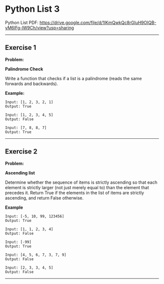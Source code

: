 # Python List 3

Python List PDF:
https://drive.google.com/file/d/1lKmQwkQc8rGIuH9OIQB-yM6lFg-lW9Ch/view?usp=sharing


---

## Exercise 1

**Problem:**

**Palindrome Check**

Write a function that checks if a list is a palindrome (reads the same forwards and backwards).

**Example:**

	Input: [1, 2, 3, 2, 1]
	Output: True
 
	Input: [1, 2, 3, 4, 5]
	Output: False
 
	Input: [7, 8, 8, 7]
	Output: True


---

## Exercise 2

**Problem:**

**Ascending list**

Determine whether the sequence of items is strictly ascending so that each element is strictly larger (not just merely equal to) than the element that precedes it. 
Return True if the elements in the list of items are strictly ascending, and return False otherwise.

**Example**

   	Input: [-5, 10, 99, 123456] 
	Output: True

	Input: [1, 1, 2, 3, 4]
	Output: False

	Input: [-99] 
	Output: True
 
	Input: [4, 5, 6, 7, 3, 7, 9] 
	Output: False

	Input: [2, 3, 3, 4, 5] 
	Output: False
 	

---


